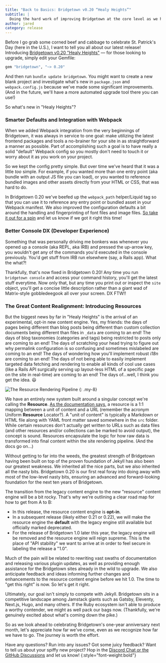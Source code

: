 ```yaml
---
title: "Back to Basics: Bridgetown v0.20 “Healy Heights”"
subtitle: |
  Doing the hard work of improving Bridgetown at the core level as we head towards our one-year anniversary.
author: jared
category: release
---
```


Before I go grab some corned beef and cabbage to celebrate St. Patrick's Day (here in the U.S.), I want to tell you all about our latest release! Introducing [Bridgetown v0.20 "Healy Heights"](https://github.com/bridgetownrb/bridgetown/releases/tag/v0.20.0) — for those looking to upgrade, simply edit your Gemfile:

```ruby
gem "bridgetown", "~> 0.20"
```

And then run `bundle update bridgetown`. You might want to create a new blank project and investigate what's new in `package.json` and `webpack.config.js` because we've made some significant improvements. (And in the future, we'll have a more automated upgrade tool there you can use!)

So what's new in "Healy Heights"?

### Smarter Defaults and Integration with Webpack

When we added Webpack integration from the very beginnings of Bridgetown, it was always in service to one goal: make utilizing the latest frontend packages and tools a no-brainer for your site in as straightforward a manner as possible. Part of accomplishing such a goal is to have really a solid "default" Webpack config so you mostly don't need to touch it or worry about it as you work on your project.

So we kept the config pretty simple. But over time we've heard that it was a little _too_ simple. For example, if you wanted more than one entry point (aka bundle with an output JS file you can load), or you wanted to reference bundled images and other assets directly from your HTML or CSS, that was hard to do.

In Bridgetown 0.20 we've beefed up the `webpack_path` helper/Liquid tag so that you can use it to reference any entry point or bundled asset in your Webpack manifest. We also improved the configuration defaults a bit around the handling and fingerprinting of font files and image files. [So take it out for a spin](/docs/frontend-assets) and let us know if we got it right this time!

### Better Console DX (Developer Experience)

Something that was personally driving me bonkers was whenever you opened up a console (aka REPL, aka IRB) and pressed the up-arrow key, you wouldn't get any of the commands you'd executed in the console previously. You'd get stuff from IRB run elsewhere (say, a Rails app). What the what?!

Thankfully, that's now fixed in Bridgetown 0.20! Any time you run `bridgetown console` and access your command history, you'll get the latest stuff everytime. Now only that, but any time you print out or inspect the `site` object, you'll get a concise little description rather than a giant wad of Matrix-style gobbledeegook all over your screen. DX FTW!!

### The Great Content Realignment: Introducing Resources

But the biggest news by far in "Healy Heights" is the arrival of an experimental, opt-in new content engine. Yes, my friends: the days of pages being different than blog posts being different than custom collection documents being different than files in `_data` are coming to an end! The days of blog taxonomies (categories and tags) being restricted to posts only are coming to an end! The days of scratching your head trying to figure out why permalink configuration is so confusing and sometimes mislabeled are coming to an end! The days of wondering how you'll implement robust _i18n_ are coming to an end! The days of not being able to easily implement targeted data fetching and rendering to enable all kinds of cool use cases (like a Rails API surgically serving up layout-less HTML of a specific page on the site in real-time) are coming to an end! The days of…well, I think you get the idea. 😃

![The Resource Rendering Pipeline](/images/resource-pipeline.png)
{: .my-8}

We have an entirely new system built around a singular concept we're calling the **Resource**. [As the documentation says](/docs/resources), a resource is a 1:1 mapping between a unit of content and a URL (remember the acronym Uniform **Resource** Locator?). A "unit of content" is typically a Markdown or HTML file along with YAML front matter saved somewhere in the `src` folder. While certain resources don't actually get written to URLs such as data files (and other resources and/or collections can be marked to avoid output), the concept is sound. Resources encapsulate the logic for how raw data is transformed into final content within the site rendering pipeline. (And the docs go on…)

Without getting to far into the weeds, the greatest strength of Bridgetown having been built on top of the proven foundation of Jekyll has also been our greatest weakness. We inherited all the nice parts, but we also inherited all the nasty bits. Bridgetown 0.20 is our first real foray into doing away with most of the low-level nasty bits, ensuring an advanced and forward-looking foundation for the next ten years of Bridgetown.

The transition from the legacy content engine to the new "resource" content engine will be a bit rocky. That's why we're outlining a clear road map for how to get from A to B:

* In this release, the resource content engine is **opt-in**.
* In a subsequent release (likely either 0.21 or 0.22), we will make the resource engine the **default** with the legacy engine still available but officially marked deprecated.
* For the release of Bridgetown 1.0 later this year, the legacy engine will be removed and the resource engine will reign supreme. This is the place of "API stability" we want to arrive at in order to feel secure in labeling the release a "1.0".

Much of the pain will be related to rewriting vast swaths of documentation and releasing various plugin updates, as well as providing enough assistance for the Bridgetown sites already in the wild to upgrade. We also anticipate feedback and ideas informing further changes and enhancements to the resource content engine before we hit 1.0. The time to "get this right" is now. So let's get it right.

Ultimately, our goal isn't simply to compete with Jekyll. Bridgetown sits in a competitive landscape among Jamstack giants such as Gatsby, Eleventy, Next.js, Hugo, and many others. If the Ruby ecosystem isn't able to produce a worthy contender, we might as well pack our bags now. (Thankfully, we're genuinely excited about what's coming down the pike.)

So as we look ahead to celebrating Bridgetown's one-year anniversary next month, let's appreciate how far we've come, even as we recognize how far we have to go. The journey is worth the effort.

Have any questions? Run into any issues? Got some juicy feedback? Want to tell us about your spiffy new project? Hop in the [Discord Chat or the GitHub Discussions](/docs/community) and let us know!
{:style="font-weight:bold"}
